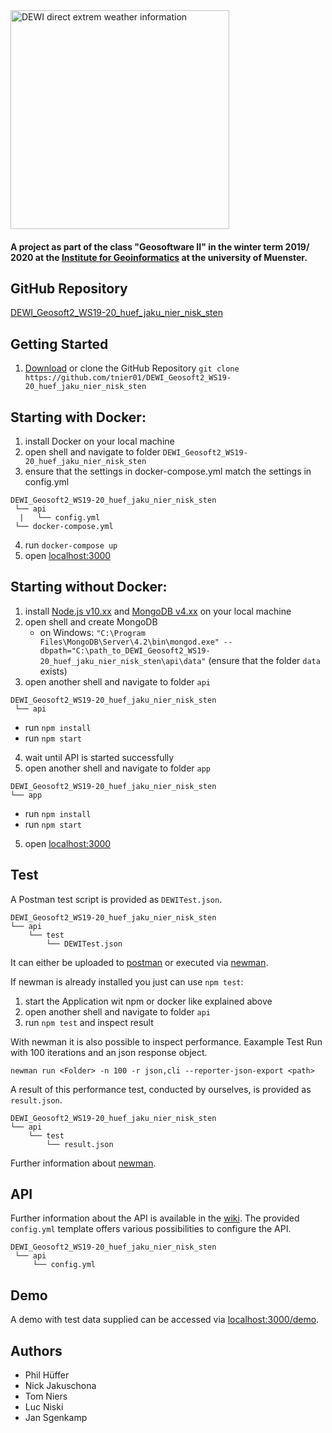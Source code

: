 <img src="https://tnier01.github.io/DEWI_Geosoft2_WS19-20_huef_jaku_nier_nisk_sten/DEWI_Logo.jpg" alt="DEWI direct extrem weather information" width="350"/>

#### A project as part of the class "Geosoftware II" in the winter term 2019/ 2020 at the [Institute for Geoinformatics](https://www.ifgi.de) at the university of Muenster.


## GitHub Repository
[DEWI_Geosoft2_WS19-20_huef_jaku_nier_nisk_sten](https://github.com/tnier01/DEWI_Geosoft2_WS19-20_huef_jaku_nier_nisk_sten)


## Getting Started

1. [Download](https://github.com/tnier01/DEWI_Geosoft2_WS19-20_huef_jaku_nier_nisk_sten/archive/master.zip) or clone the GitHub Repository
``git clone https://github.com/tnier01/DEWI_Geosoft2_WS19-20_huef_jaku_nier_nisk_sten``


## Starting with Docker:

1. install Docker on your local machine
2. open shell and navigate to folder ``DEWI_Geosoft2_WS19-20_huef_jaku_nier_nisk_sten``
3. ensure that the settings in docker-compose.yml match the settings in config.yml
```
DEWI_Geosoft2_WS19-20_huef_jaku_nier_nisk_sten
 └── api
  |   └── config.yml
 └── docker-compose.yml  
```
4. run ``docker-compose up``
5. open  [localhost:3000](http://localhost:3000/)


## Starting without Docker:
1. install [Node.js v10.xx](https://nodejs.org/en/) and [MongoDB v4.xx](https://www.mongodb.com/download-center/community?) on your local machine
2. open shell and create MongoDB
   * on Windows: ``"C:\Program Files\MongoDB\Server\4.2\bin\mongod.exe" --dbpath="C:\path_to_DEWI_Geosoft2_WS19-20_huef_jaku_nier_nisk_sten\api\data"`` (ensure that the folder ``data`` exists)
3. open another shell and navigate to folder ``api``
```
DEWI_Geosoft2_WS19-20_huef_jaku_nier_nisk_sten
 └── api
```

 * run ``npm install``
 * run ``npm start``
4. wait until API is started successfully
5. open another shell and navigate to folder ``app``
```
DEWI_Geosoft2_WS19-20_huef_jaku_nier_nisk_sten
└── app
```

 * run ``npm install``
 * run ``npm start``
5. open  [localhost:3000](http://localhost:3000)

## Test

A Postman test script is provided as
``DEWITest.json``.
```
DEWI_Geosoft2_WS19-20_huef_jaku_nier_nisk_sten
└── api
    └── test
        └── DEWITest.json
```
It can either be uploaded to [postman](https://www.getpostman.com/) or executed via [newman](https://www.npmjs.com/package/newman).

If newman is already installed you just can use ```npm test```:
1. start the Application wit npm or docker like explained above
2. open another shell and navigate to folder ``api``
3. run ``npm test`` and inspect result

With newman it is also possible to inspect performance.
Eaxample Test Run with 100 iterations and an json response object.
```
newman run <Folder> -n 100 -r json,cli --reporter-json-export <path>
```
A result of this performance test, conducted by ourselves, is provided as ``result.json``.
```
DEWI_Geosoft2_WS19-20_huef_jaku_nier_nisk_sten
└── api
    └── test
        └── result.json
```


Further information about [newman](https://www.npmjs.com/package/newman).

## API
Further information about the API is available in the [wiki](https://github.com/tnier01/DEWI_Geosoft2_WS19-20_huef_jaku_nier_nisk_sten/wiki).
The provided ``config.yml`` template offers various possibilities to configure the API.
```
DEWI_Geosoft2_WS19-20_huef_jaku_nier_nisk_sten
 └── api
     └── config.yml
```

## Demo
A demo with test data supplied can be accessed via [localhost:3000/demo](http://localhost:3000/demo).

## Authors
* Phil Hüffer
* Nick Jakuschona
* Tom Niers
* Luc Niski
* Jan Sgenkamp
